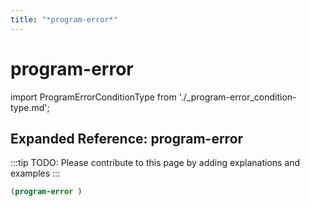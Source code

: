 ```yaml
---
title: "*program-error*"
---
```


# program-error

import ProgramErrorConditionType from './_program-error_condition-type.md';

<ProgramErrorConditionType />

## Expanded Reference: program-error

:::tip
TODO: Please contribute to this page by adding explanations and examples
:::

```lisp
(program-error )
```
